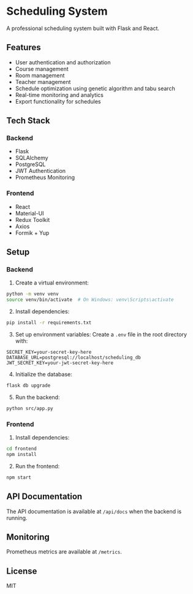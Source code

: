 # Scheduling System

A professional scheduling system built with Flask and React.

## Features

- User authentication and authorization
- Course management
- Room management
- Teacher management
- Schedule optimization using genetic algorithm and tabu search
- Real-time monitoring and analytics
- Export functionality for schedules

## Tech Stack

### Backend
- Flask
- SQLAlchemy
- PostgreSQL
- JWT Authentication
- Prometheus Monitoring

### Frontend
- React
- Material-UI
- Redux Toolkit
- Axios
- Formik + Yup

## Setup

### Backend

1. Create a virtual environment:
```bash
python -m venv venv
source venv/bin/activate  # On Windows: venv\Scripts\activate
```

2. Install dependencies:
```bash
pip install -r requirements.txt
```

3. Set up environment variables:
Create a `.env` file in the root directory with:
```
SECRET_KEY=your-secret-key-here
DATABASE_URL=postgresql://localhost/scheduling_db
JWT_SECRET_KEY=your-jwt-secret-key-here
```

4. Initialize the database:
```bash
flask db upgrade
```

5. Run the backend:
```bash
python src/app.py
```

### Frontend

1. Install dependencies:
```bash
cd frontend
npm install
```

2. Run the frontend:
```bash
npm start
```

## API Documentation

The API documentation is available at `/api/docs` when the backend is running.

## Monitoring

Prometheus metrics are available at `/metrics`.

## License

MIT
